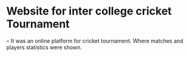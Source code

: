 # Website for inter college cricket Tournament
◦ It was an online platform for cricket tournament. Where matches and players statistics were shown.
